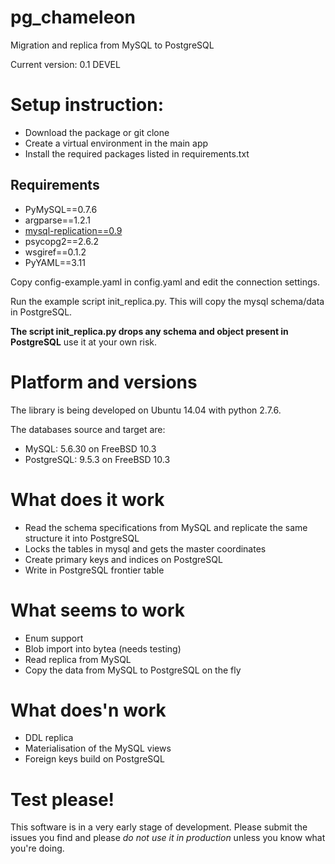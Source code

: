 pg_chameleon
============

Migration and replica from MySQL to PostgreSQL

Current version: 0.1 DEVEL

# Setup instruction: 

* Download the package or git clone
* Create a virtual environment in the main app
* Install the required packages listed in requirements.txt 

## Requirements
* PyMySQL==0.7.6
* argparse==1.2.1
* [mysql-replication==0.9](https://github.com/noplay/python-mysql-replication)
* psycopg2==2.6.2
* wsgiref==0.1.2
* PyYAML==3.11

Copy config-example.yaml in config.yaml and edit the connection settings.

Run the example script init_replica.py. This will copy the mysql schema/data in PostgreSQL. 

**The script init_replica.py drops any schema and object present in PostgreSQL** use it at your own risk.

# Platform and versions

The library is being developed on Ubuntu 14.04 with python 2.7.6.

The databases source and target are:

* MySQL: 5.6.30 on FreeBSD 10.3
* PostgreSQL: 9.5.3 on FreeBSD 10.3
  
# What does it work
 * Read the schema specifications from MySQL and replicate the same structure it into PostgreSQL
  * Locks the tables in mysql and gets the master coordinates
 * Create primary keys and indices on PostgreSQL
 * Write in PostgreSQL frontier table
 
 
# What seems to work
 * Enum support
 * Blob import into bytea (needs testing)
 * Read replica from MySQL
 * Copy the data from MySQL to PostgreSQL on the fly
 
 
# What does'n work
  * DDL replica 
  * Materialisation of the MySQL views
  * Foreign keys build on PostgreSQL

# Test please!

This software is in a very early stage of development. 
Please submit the issues you find and please *do not use it in production* unless you know what you're doing.
